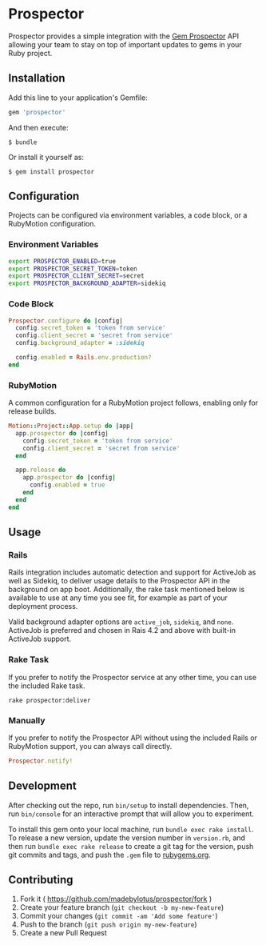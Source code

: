 # Prospector

Prospector provides a simple integration with the [Gem Prospector](http://www.gemprospector.com) API allowing your team to stay on top of important updates to gems in your Ruby project.

## Installation

Add this line to your application's Gemfile:

```ruby
gem 'prospector'
```

And then execute:

    $ bundle

Or install it yourself as:

    $ gem install prospector

## Configuration

Projects can be configured via environment variables, a code block, or a RubyMotion configuration.

### Environment Variables

```sh
export PROSPECTOR_ENABLED=true
export PROSPECTOR_SECRET_TOKEN=token
export PROSPECTOR_CLIENT_SECRET=secret
export PROSPECTOR_BACKGROUND_ADAPTER=sidekiq
```

### Code Block

```ruby
Prospector.configure do |config|
  config.secret_token = 'token from service'
  config.client_secret = 'secret from service'
  config.background_adapter = :sidekiq

  config.enabled = Rails.env.production?
end
```

### RubyMotion

A common configuration for a RubyMotion project follows, enabling only for release builds.

```ruby
Motion::Project::App.setup do |app|
  app.prospector do |config|
    config.secret_token = 'token from service'
    config.client_secret = 'secret from service'
  end

  app.release do
    app.prospector do |config|
      config.enabled = true
    end
  end
end
```

## Usage

### Rails

Rails integration includes automatic detection and support for ActiveJob as well as Sidekiq, to deliver usage details to the Prospector API in the background on app boot.  Additionally, the rake task mentioned below is available to use at any time you see fit, for example as part of your deployment process.

Valid background adapter options are `active_job`, `sidekiq`, and `none`.  ActiveJob is preferred and chosen in Rais 4.2 and above with built-in ActiveJob support.

### Rake Task

If you prefer to notify the Prospector service at any other time, you can use the included Rake task.

```
rake prospector:deliver
```

### Manually

If you prefer to notify the Prospector API without using the included Rails or RubyMotion support, you can always call directly.

```ruby
Prospector.notify!
```

## Development

After checking out the repo, run `bin/setup` to install dependencies. Then, run `bin/console` for an interactive prompt that will allow you to experiment.

To install this gem onto your local machine, run `bundle exec rake install`. To release a new version, update the version number in `version.rb`, and then run `bundle exec rake release` to create a git tag for the version, push git commits and tags, and push the `.gem` file to [rubygems.org](https://rubygems.org).

## Contributing

1. Fork it ( https://github.com/madebylotus/prospector/fork )
2. Create your feature branch (`git checkout -b my-new-feature`)
3. Commit your changes (`git commit -am 'Add some feature'`)
4. Push to the branch (`git push origin my-new-feature`)
5. Create a new Pull Request
